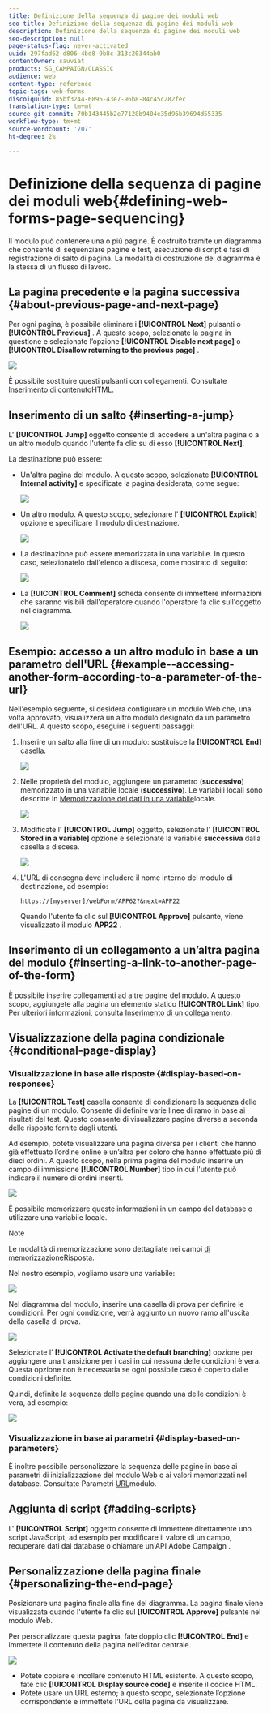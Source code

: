 ```yaml
---
title: Definizione della sequenza di pagine dei moduli web
seo-title: Definizione della sequenza di pagine dei moduli web
description: Definizione della sequenza di pagine dei moduli web
seo-description: null
page-status-flag: never-activated
uuid: 297fad62-d806-4bd8-9b8c-313c20344ab0
contentOwner: sauviat
products: SG_CAMPAIGN/CLASSIC
audience: web
content-type: reference
topic-tags: web-forms
discoiquuid: 85bf3244-6896-43e7-96b8-84c45c282fec
translation-type: tm+mt
source-git-commit: 70b143445b2e77128b9404e35d96b39694d55335
workflow-type: tm+mt
source-wordcount: '707'
ht-degree: 2%

---
```



# Definizione della sequenza di pagine dei moduli web{#defining-web-forms-page-sequencing}

Il modulo può contenere una o più pagine. È costruito tramite un diagramma che consente di sequenziare pagine e test, esecuzione di script e fasi di registrazione di salto di pagina. La modalità di costruzione del diagramma è la stessa di un flusso di lavoro.

## La pagina precedente e la pagina successiva {#about-previous-page-and-next-page}

Per ogni pagina, è possibile eliminare i **[!UICONTROL Next]** pulsanti o **[!UICONTROL Previous]** . A questo scopo, selezionate la pagina in questione e selezionate l’opzione **[!UICONTROL Disable next page]** o **[!UICONTROL Disallow returning to the previous page]** .

![](assets/s_ncs_admin_survey_no_next_page.png)

È possibile sostituire questi pulsanti con collegamenti. Consultate [Inserimento di contenuto](../../web/using/static-elements-in-a-web-form.md#inserting-html-content)HTML.

## Inserimento di un salto {#inserting-a-jump}

L&#39; **[!UICONTROL Jump]** oggetto consente di accedere a un&#39;altra pagina o a un altro modulo quando l&#39;utente fa clic su di esso **[!UICONTROL Next]**.

La destinazione può essere:

* Un&#39;altra pagina del modulo. A questo scopo, selezionate **[!UICONTROL Internal activity]** e specificate la pagina desiderata, come segue:

   ![](assets/s_ncs_admin_jump_param1.png)

* Un altro modulo. A questo scopo, selezionare l&#39; **[!UICONTROL Explicit]** opzione e specificare il modulo di destinazione.

   ![](assets/s_ncs_admin_jump_param2.png)

* La destinazione può essere memorizzata in una variabile. In questo caso, selezionatelo dall&#39;elenco a discesa, come mostrato di seguito:

   ![](assets/s_ncs_admin_jump_param3.png)

* La **[!UICONTROL Comment]** scheda consente di immettere informazioni che saranno visibili dall&#39;operatore quando l&#39;operatore fa clic sull&#39;oggetto nel diagramma.

   ![](assets/s_ncs_admin_survey_jump_comment.png)

## Esempio: accesso a un altro modulo in base a un parametro dell&#39;URL {#example--accessing-another-form-according-to-a-parameter-of-the-url}

Nell&#39;esempio seguente, si desidera configurare un modulo Web che, una volta approvato, visualizzerà un altro modulo designato da un parametro dell&#39;URL. A questo scopo, eseguire i seguenti passaggi:

1. Inserire un salto alla fine di un modulo: sostituisce la **[!UICONTROL End]** casella.

   ![](assets/s_ncs_admin_survey_jump_sample1.png)

1. Nelle proprietà del modulo, aggiungere un parametro (**successivo**) memorizzato in una variabile locale (**successivo**). Le variabili locali sono descritte in [Memorizzazione dei dati in una variabile](../../web/using/web-forms-answers.md#storing-data-in-a-local-variable)locale.

   ![](assets/s_ncs_admin_survey_jump_sample2.png)

1. Modificate l&#39; **[!UICONTROL Jump]** oggetto, selezionate l&#39; **[!UICONTROL Stored in a variable]** opzione e selezionate la variabile **successiva** dalla casella a discesa.

   ![](assets/s_ncs_admin_survey_jump_sample3.png)

1. L&#39;URL di consegna deve includere il nome interno del modulo di destinazione, ad esempio:

   ```
   https://[myserver]/webForm/APP62?&next=APP22
   ```

   Quando l&#39;utente fa clic sul **[!UICONTROL Approve]** pulsante, viene visualizzato il modulo **APP22** .

## Inserimento di un collegamento a un’altra pagina del modulo {#inserting-a-link-to-another-page-of-the-form}

È possibile inserire collegamenti ad altre pagine del modulo. A questo scopo, aggiungete alla pagina un elemento statico **[!UICONTROL Link]** tipo. Per ulteriori informazioni, consulta [Inserimento di un collegamento](../../web/using/static-elements-in-a-web-form.md#inserting-a-link).

## Visualizzazione della pagina condizionale {#conditional-page-display}

### Visualizzazione in base alle risposte {#display-based-on-responses}

La **[!UICONTROL Test]** casella consente di condizionare la sequenza delle pagine di un modulo. Consente di definire varie linee di ramo in base ai risultati del test. Questo consente di visualizzare pagine diverse a seconda delle risposte fornite dagli utenti.

Ad esempio, potete visualizzare una pagina diversa per i clienti che hanno già effettuato l’ordine online e un’altra per coloro che hanno effettuato più di dieci ordini. A questo scopo, nella prima pagina del modulo inserire un campo di immissione **[!UICONTROL Number]** tipo in cui l&#39;utente può indicare il numero di ordini inseriti.

![](assets/s_ncs_admin_survey_test_ex0.png)

È possibile memorizzare queste informazioni in un campo del database o utilizzare una variabile locale.

>[!NOTE]
>
>Le modalità di memorizzazione sono dettagliate nei campi [di memorizzazione](../../web/using/web-forms-answers.md#response-storage-fields)Risposta.

Nel nostro esempio, vogliamo usare una variabile:

![](assets/s_ncs_admin_survey_test_ex1.png)

Nel diagramma del modulo, inserire una casella di prova per definire le condizioni. Per ogni condizione, verrà aggiunto un nuovo ramo all&#39;uscita della casella di prova.

![](assets/s_ncs_admin_survey_test_ex2.png)

Selezionate l’ **[!UICONTROL Activate the default branching]** opzione per aggiungere una transizione per i casi in cui nessuna delle condizioni è vera. Questa opzione non è necessaria se ogni possibile caso è coperto dalle condizioni definite.

Quindi, definite la sequenza delle pagine quando una delle condizioni è vera, ad esempio:

![](assets/s_ncs_admin_survey_test_ex3.png)

### Visualizzazione in base ai parametri {#display-based-on-parameters}

È inoltre possibile personalizzare la sequenza delle pagine in base ai parametri di inizializzazione del modulo Web o ai valori memorizzati nel database. Consultate Parametri [URL](../../web/using/defining-web-forms-properties.md#form-url-parameters)modulo.

## Aggiunta di script {#adding-scripts}

L&#39; **[!UICONTROL Script]** oggetto consente di immettere direttamente uno script JavaScript, ad esempio per modificare il valore di un campo, recuperare dati dal database o chiamare un&#39;API Adobe Campaign .

## Personalizzazione della pagina finale {#personalizing-the-end-page}

Posizionare una pagina finale alla fine del diagramma. La pagina finale viene visualizzata quando l&#39;utente fa clic sul **[!UICONTROL Approve]** pulsante nel modulo Web.

Per personalizzare questa pagina, fate doppio clic **[!UICONTROL End]** e immettete il contenuto della pagina nell’editor centrale.

![](assets/s_ncs_admin_survey_end_page_edit.png)

* Potete copiare e incollare contenuto HTML esistente. A questo scopo, fate clic **[!UICONTROL Display source code]** e inserite il codice HTML.
* Potete usare un URL esterno; a questo scopo, selezionate l’opzione corrispondente e immettete l’URL della pagina da visualizzare.

